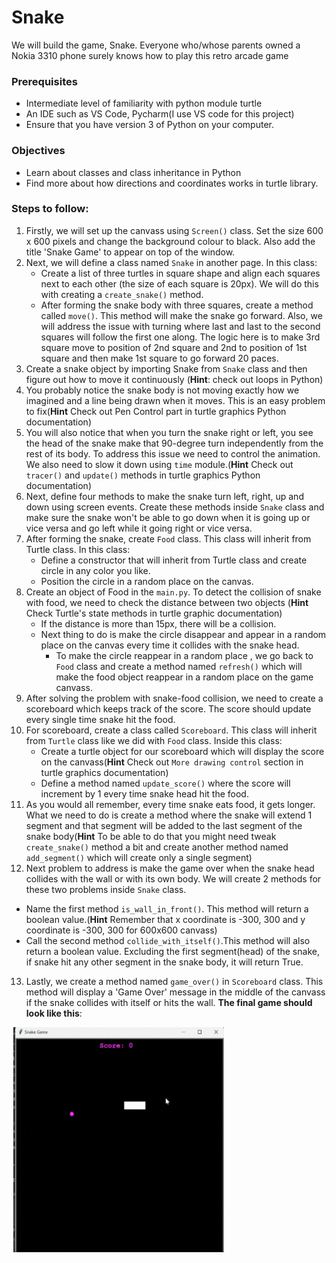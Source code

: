 # Snake
We will build the game, Snake. Everyone who/whose parents owned a Nokia 3310 phone surely knows how to play this retro arcade game
### Prerequisites
 - Intermediate level of familiarity with python module turtle
 - An IDE such as VS Code, Pycharm(I use VS code for this project)
 - Ensure that you have version 3 of Python on your computer.

### Objectives
   - Learn about classes and class inheritance in Python
   - Find more about how directions and coordinates works in turtle library.

### Steps to follow:
1. Firstly, we will set up the canvass using `Screen()` class. Set the size 600 x 600 pixels and change the background colour to black. Also add the title 'Snake Game' to appear on top of the window.
2. Next, we will define a class named `Snake` in another page. In this class:
   - Create a list of three turtles in square shape and align each squares next to each other (the size of each square is 20px). We will do this with creating a `create_snake()` method.
   - After forming the snake body with three squares, create a method called `move()`. This method will make the snake go forward. Also, we will address the issue with turning where last and last to the second squares will follow the first one along. The logic here is to make 3rd square move to position of 2nd square and 2nd to position of 1st square and then make 1st square to go forward 20 paces.
3. Create a snake object by importing Snake from `Snake` class and then figure out how to move it continuously (**Hint**: check out loops in Python)
4. You probably notice the snake body is not moving exactly how we imagined and a line being drawn when it moves. This is an easy problem to fix(**Hint** Check out Pen Control part in turtle graphics Python documentation) 
5. You will also notice that when you turn the snake right or left, you see the head of the snake make that 90-degree turn independently from the rest of its body. To address this issue we need to control the animation. We also need to slow it down using `time` module.(**Hint** Check out `tracer()` and `update()` methods in turtle graphics Python documentation)
6. Next, define four methods to make the snake turn left, right, up and down using screen events. Create these methods inside `Snake` class and make sure the snake won't be able to go down when it is going up or vice versa and go left while it going right or vice versa.  
7. After forming the snake, create `Food` class. This class will inherit from Turtle class. In this class:
   - Define a constructor that will inherit from Turtle class and create circle in any color you like.
   - Position the circle in a random place on the canvas.
8. Create an object of Food in the `main.py`. To detect the collision of snake with food, we need to check the distance between two objects (**Hint** Check Turtle's state methods in turtle graphic documentation)
   - If the distance is more than 15px, there will be a collision.
   - Next thing to do is make the circle disappear and appear in a random place on the canvas every time it collides with the snake head.
     - To make the circle reappear in a random place , we go back to `Food` class and create a method named `refresh()` which will make the food object reappear in a random place on the game canvass.
9. After solving the problem with snake-food collision, we need to create a scoreboard which keeps track of the score. The score should update every single time snake hit the food.
10. For scoreboard, create a class called `Scoreboard`. This class will inherit from `Turtle` class like we did with `Food` class. Inside this class:
    - Create a turtle object for our scoreboard which will display the score on the canvass(**Hint** Check out `More drawing control` section in turtle graphics documentation)
    - Define a method named `update_score()` where the score will increment by 1 every time snake head hit the food.
11. As you would all remember, every time snake eats food, it gets longer. What we need to do is create a method where the snake will extend 1 segment and that segment will be added to the last segment of the snake body(**Hint** To be able to do that you might need tweak `create_snake()` method a bit and create another method named `add_segment()` which will create only a single segment)
12. Next problem to address is make the game over when the snake head collides with the wall or with its own body. We will create 2 methods for these two problems inside `Snake` class.
   - Name the first method `is_wall_in_front()`. This method will return a boolean value.(**Hint** Remember that x coordinate is -300, 300 and y coordinate is -300, 300 for 600x600 canvass)
   - Call the second method `collide_with_itself()`.This method will also return a boolean value. Excluding the first segment(head) of the snake, if snake hit any other segment in the snake body, it will return True.
13. Lastly, we create a method named `game_over()` in `Scoreboard` class. This method will display a 'Game Over' message in the middle of the canvass if the snake collides with itself or hits the wall.
**The final game should look like this**:
<img src="snake-game.gif" width="340" height="360" />
